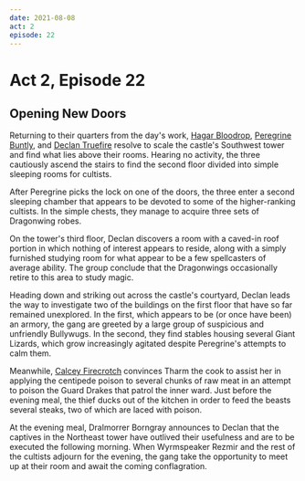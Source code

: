 ```yaml
---
date: 2021-08-08
act: 2
episode: 22
---
```

# Act 2, Episode 22
## Opening New Doors
Returning to their quarters from the day's work, [Hagar Bloodrop](../Characters/Hagar%20Bloodrop/%21index.md), [Peregrine Buntly](../Characters/Peregrine%20Buntly/%21index.md), and [Declan Truefire](../Characters/Declan%20Truefire/%21index.md) resolve to scale the castle's Southwest tower and find what lies above their rooms. Hearing no activity, the three cautiously ascend the stairs to find the second floor divided into simple sleeping rooms for cultists.

After Peregrine picks the lock on one of the doors, the three enter a second sleeping chamber that appears to be devoted to some of the higher-ranking cultists. In the simple chests, they manage to acquire three sets of Dragonwing robes.

On the tower's third floor, Declan discovers a room with a caved-in roof portion in which nothing of interest appears to reside, along with a simply furnished studying room for what appear to be a few spellcasters of average ability. The group conclude that the Dragonwings occasionally retire to this area to study magic.

Heading down and striking out across the castle's courtyard, Declan leads the way to investigate two of the buildings on the first floor that have so far remained unexplored. In the first, which appears to be (or once have been) an armory, the gang are greeted by a large group of suspicious and unfriendly Bullywugs. In the second, they find stables housing several Giant Lizards, which grow increasingly agitated despite Peregrine's attempts to calm them.

Meanwhile, [Calcey Firecrotch](../Characters/Calcey%20Firecrotch/%21index.md) convinces Tharm the cook to assist her in applying the centipede poison to several chunks of raw meat in an attempt to poison the Guard Drakes that patrol the inner ward. Just before the evening meal, the thief ducks out of the kitchen in order to feed the beasts several steaks, two of which are laced with poison.

At the evening meal, Dralmorrer Borngray announces to Declan that the captives in the Northeast tower have outlived their usefulness and are to be executed the following morning. When Wyrmspeaker Rezmir and the rest of the cultists adjourn for the evening, the gang take the opportunity to meet up at their room and await the coming conflagration.
